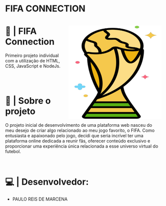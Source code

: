 # FIFA CONNECTION

<div>
  <img height="300" width="300" src="Site\Site\site\public\IMG\logo.png" align="right">
  <h1>📘 | FIFA Connection</h1>
  <p> 
    Primeiro projeto individual com a utilização de HTML, CSS, JavaScript e NodeJs.
  </p>
</div>

<br><br>

  <h1> 📌 | Sobre o projeto </h1>
  <p>
     O projeto inicial de desenvolvimento de uma plataforma web nasceu do meu desejo de criar algo relacionado ao meu jogo favorito, o FIFA. Como entusiasta e apaixonado pelo jogo, decidi que seria incrível ter uma plataforma online dedicada a reunir fãs, oferecer conteúdo exclusivo e proporcionar uma experiência única relacionada a esse universo virtual do futebol.
  </p>
  
<br>
  
  # 💻 | Desenvolvedor:
  - PAULO REIS DE MARCENA
